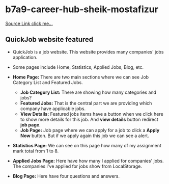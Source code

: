# b7a9-career-hub-sheik-mostafizur



 [Source Link click me...](https://github.com/Porgramming-Hero-web-course/b7a9-career-hub-sheik-mostafizur.git)


## QuickJob website featured

- QuickJob is a job website. This website provides many companies' jobs application.
- Some pages include Home, Statistics, Applied Jobs, Blog, etc.

- **Home Page:** There are two main sections where we can see Job Category List and Featured Jobs.
  - **Job Category List:** There are showing how many categories and jobs?
  - **Featured Jobs:** That is the central part we are providing which company have applicable jobs.
  - **View Details:** Featured jobs items have a button when we click here to show more details for this job. And **view details** button redirect **job page**.
  - **Job Page:** Job page where we can apply for a job to click a **Apply Now** button. But if we apply again this job we can see a alert.

- **Statistics Page:** We can see on this page how many of my assignment mark total from 1 to 8.

- **Applied Jobs Page:** Here have how many I applied for companies' jobs. The companies I've applied for jobs show from LocalStorage.

- **Blog Page:** Here have four questions and answers.
